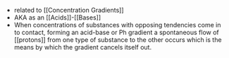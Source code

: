 - related to [[Concentration Gradients]]
- AKA as an [[Acids]]-[[Bases]]
- When concentrations of substances with opposing tendencies come in to contact, forming an acid-base or Ph gradient a spontaneous flow of [[protons]] from one type of substance to the other occurs which is the means by which the gradient cancels itself out. 